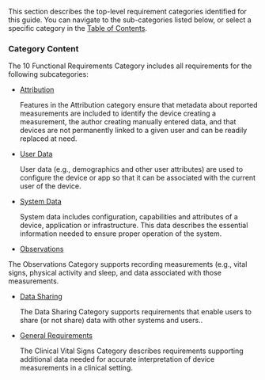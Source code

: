 This section describes the top-level requirement categories identified for this guide.
You can navigate to the sub-categories listed below, or select a specific category in
the [Table of Contents](toc.html).
<span id='category-content'/>
### Category Content

The 10 Functional Requirements Category includes all requirements for the following subcategories:
 * [Attribution](attribution.html)
   
   Features in the Attribution category ensure that metadata about reported measurements are included to identify the device creating a measurement, the author creating manually entered data, and that devices are not permanently linked to a given user and can be readily replaced at need.

 * [User Data](user_data.html)
   
   User data (e.g., demographics and other user attributes) are used to configure the device or app so that it can be associated with the current user of the device.

 * [System Data](system_data.html)
   
   System data includes configuration, capabilities and attributes of a device, application or infrastructure. This data describes the essential information needed to ensure proper operation of the system.

 * [Observations](observations.html)
  
  The Observations Category supports recording measurements (e.g., vital signs, physical activity and sleep, and data associated with those measurements.

 * [Data Sharing](data_sharing.html)
   
   The Data Sharing Category supports requirements that enable users to share (or not share) data with other systems and users..

 * [General Requirements](general_requirements.html)
   
   The Clinical Vital Signs Category describes requirements supporting additional data needed for accurate interpretation of device measurements in a clinical setting.

